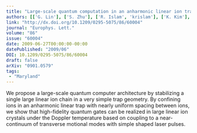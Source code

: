 ```yaml
---
title: "Large-scale quantum computation in an anharmonic linear ion trap"
authors: [['G. Lin'], ['S. Zhu'], ['R. Islam', 'krislam'], ['K. Kim'], ['M. Chang'], ['S. Korenblit'], ['C. Monroe'], ['L. Duan']]
link: "http://dx.doi.org/10.1209/0295-5075/86/60004"
journal: "Europhys. Lett."
volume: "86"
issue: "60004"
date: 2009-06-27T00:00:00-00:00
datePublished: "2009/06"
DOI: 10.1209/0295-5075/86/60004
draft: false
arXiv: "0901.0579"
tags:
 - "Maryland"
---
```



We propose a large-scale quantum computer architecture by stabilizing a
single large linear ion chain in a very simple trap geometry. By confining ions
in an anharmonic linear trap with nearly uniform spacing between ions, we show
that high-fidelity quantum gates can be realized in large linear ion crystals
under the Doppler temperature based on coupling to a near-continuum of
transverse motional modes with simple shaped laser pulses.
